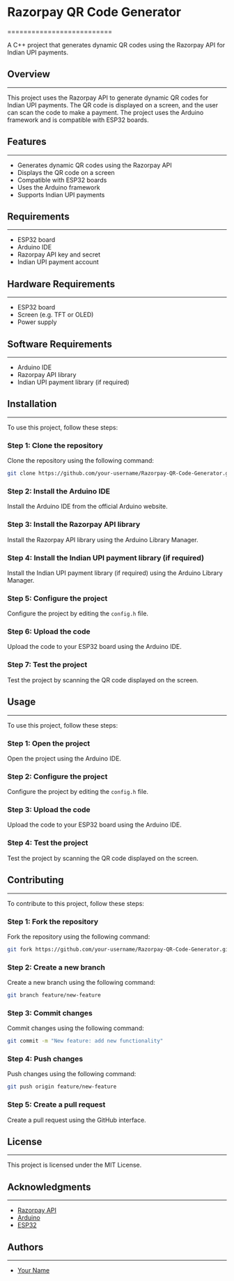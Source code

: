 # Razorpay QR Code Generator
==========================

A C++ project that generates dynamic QR codes using the Razorpay API for Indian UPI payments.

## Overview
------------

This project uses the Razorpay API to generate dynamic QR codes for Indian UPI payments. The QR code is displayed on a screen, and the user can scan the code to make a payment. The project uses the Arduino framework and is compatible with ESP32 boards.

## Features
------------

* Generates dynamic QR codes using the Razorpay API
* Displays the QR code on a screen
* Compatible with ESP32 boards
* Uses the Arduino framework
* Supports Indian UPI payments

## Requirements
---------------

* ESP32 board
* Arduino IDE
* Razorpay API key and secret
* Indian UPI payment account

## Hardware Requirements
-------------------

* ESP32 board
* Screen (e.g. TFT or OLED)
* Power supply

## Software Requirements
--------------------

* Arduino IDE
* Razorpay API library
* Indian UPI payment library (if required)

## Installation
------------

To use this project, follow these steps:

### Step 1: Clone the repository

Clone the repository using the following command:

```bash
git clone https://github.com/your-username/Razorpay-QR-Code-Generator.git
```

### Step 2: Install the Arduino IDE

Install the Arduino IDE from the official Arduino website.

### Step 3: Install the Razorpay API library

Install the Razorpay API library using the Arduino Library Manager.

### Step 4: Install the Indian UPI payment library (if required)

Install the Indian UPI payment library (if required) using the Arduino Library Manager.

### Step 5: Configure the project

Configure the project by editing the `config.h` file.

### Step 6: Upload the code

Upload the code to your ESP32 board using the Arduino IDE.

### Step 7: Test the project

Test the project by scanning the QR code displayed on the screen.

## Usage
-----

To use this project, follow these steps:

### Step 1: Open the project

Open the project using the Arduino IDE.

### Step 2: Configure the project

Configure the project by editing the `config.h` file.

### Step 3: Upload the code

Upload the code to your ESP32 board using the Arduino IDE.

### Step 4: Test the project

Test the project by scanning the QR code displayed on the screen.

## Contributing
------------

To contribute to this project, follow these steps:

### Step 1: Fork the repository

Fork the repository using the following command:

```bash
git fork https://github.com/your-username/Razorpay-QR-Code-Generator.git
```

### Step 2: Create a new branch

Create a new branch using the following command:

```bash
git branch feature/new-feature
```

### Step 3: Commit changes

Commit changes using the following command:

```bash
git commit -m "New feature: add new functionality"
```

### Step 4: Push changes

Push changes using the following command:

```bash
git push origin feature/new-feature
```

### Step 5: Create a pull request

Create a pull request using the GitHub interface.

## License
-------

This project is licensed under the MIT License.

## Acknowledgments
---------------

* [Razorpay API](https://razorpay.com/api)
* [Arduino](https://www.arduino.cc/)
* [ESP32](https://www.espressif.com/en/products/smart-home/esp32)

## Authors
--------

* [Your Name](https://github.com/your-username)
```
